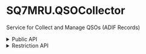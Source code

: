 # SQ7MRU.QSOCollector
Service for Collect and Manage QSOs (ADIF Records)

<details>
<summary>Public API</summary>

#### GET Stations 
GET /api/stations

#### Get Station Info
GET /api/stations/{stationId}

#### Get Stations Logs 
GET /api/stations/{stationId}/log

#### Get Station Log Item 
GET /api/stations/{stationId}/log/{qsoId}

</details>


<details>
<summary>Restriction API</summary>

#### Insert Station's Item 
POST /restriction/station
return inserted Item or Error

#### Update Station's Item 
PUT /restricted/stations/{stationId}
return updated Item or Error

#### Delete Station's Item 
DELETE /restricted/stations/{stationId}
DELETE /restricted/stations/{stationId}/force - recursive delete
return true/false

#### Insert Station's Log Item
POST /restricted/stations/{stationId}/insert/qso
return inserted Item or Error

#### Insert Station's Log Item from Adif Record
POST /restricted/stations/{stationId}/insert/adif/{minutesAccept}
return inserted Item or Error
optional parameter : int minutesAccept, default = 10 (checks duplicates into Station's Log) 
                      
#### Update Station's Log Item
PUT /restricted/stations/{stationId}/log/{qsoId}
return updated Item or Error

#### Delete Station's Log Item
DELETE /restriction/station/{id}/log/{id}
return true/false

</details>

